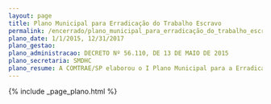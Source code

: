 ```yaml
---
layout: page
title: Plano Municipal para Erradicação do Trabalho Escravo
permalink: /encerrado/plano_municipal_para_erradicação_do_trabalho_escravo
plano_date: 1/1/2015, 12/31/2017
plano_gestao: 
plano_administracao: DECRETO Nº 56.110, DE 13 DE MAIO DE 2015
plano_secretaria: SMDHC
plano_resume: A COMTRAE/SP elaborou o I Plano Municipal para a Erradicação do Trabalho Escravo em seu primeiro ano de existência, visando estruturar a política pública municipal nesse sentido. O plano foi construído com intensa participação dos membros da COMTRAE/SP e inclui ações voltadas para enfrentar o trabalho escravo e o tráfico de pessoas, considerados fenômenos interdependentes. Com 58 ações e vigência de três anos (2015-2017), o plano será avaliado ao final desse período, com responsáveis, parceiros e prazos definidos para cada ação, além de monitoramento periódico pela COMTRAE.
---
```

<div>
{% include _page_plano.html %}
</div>
